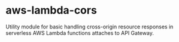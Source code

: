 # aws-lambda-cors
Utility module for basic handling cross-origin resource responses in serverless AWS Lambda functions attaches to API Gateway.
